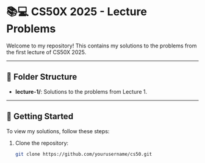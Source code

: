 # 📚💻 CS50X 2025 - Lecture Problems

Welcome to my repository! This contains my solutions to the problems from the first lecture of CS50X 2025.

---

## 📂 Folder Structure

- **lecture-1/**: Solutions to the problems from Lecture 1.

---

## 🚀 Getting Started

To view my solutions, follow these steps:

1. Clone the repository:
   ```bash
   git clone https://github.com/yourusername/cs50.git
